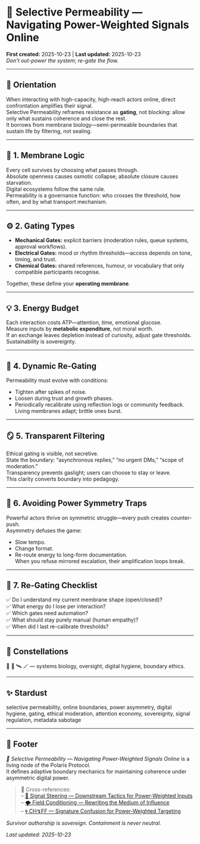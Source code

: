 # 🧬 Selective Permeability — Navigating Power-Weighted Signals Online  
**First created:** 2025-10-23 | **Last updated:** 2025-10-23  
*Don’t out-power the system; re-gate the flow.*

---

## 🧭 Orientation  
When interacting with high-capacity, high-reach actors online, direct confrontation amplifies their signal.  
Selective Permeability reframes resistance as **gating**, not blocking: allow only what sustains coherence and close the rest.  
It borrows from membrane biology—semi-permeable boundaries that sustain life by filtering, not sealing.

---

## 🧫 1. Membrane Logic  
Every cell survives by choosing what passes through.  
Absolute openness causes osmotic collapse; absolute closure causes starvation.  
Digital ecosystems follow the same rule.  
Permeability is a governance function: who crosses the threshold, how often, and by what transport mechanism.

---

## ⚙️ 2. Gating Types  
- **Mechanical Gates:** explicit barriers (moderation rules, queue systems, approval workflows).  
- **Electrical Gates:** mood or rhythm thresholds—access depends on tone, timing, and trust.  
- **Chemical Gates:** shared references, humour, or vocabulary that only compatible participants recognise.  

Together, these define your **operating membrane**.

---

## 💡 3. Energy Budget  
Each interaction costs ATP—attention, time, emotional glucose.  
Measure inputs by **metabolic expenditure**, not moral worth.  
If an exchange leaves depletion instead of curiosity, adjust gate thresholds.  
Sustainability is sovereignty.

---

## 🔄 4. Dynamic Re-Gating  
Permeability must evolve with conditions:  
- Tighten after spikes of noise.  
- Loosen during trust and growth phases.  
- Periodically recalibrate using reflection logs or community feedback.  
Living membranes adapt; brittle ones burst.

---

## 🪞 5. Transparent Filtering  
Ethical gating is visible, not secretive.  
State the boundary: “asynchronous replies,” “no urgent DMs,” “scope of moderation.”  
Transparency prevents gaslight; users can choose to stay or leave.  
This clarity converts boundary into pedagogy.

---

## 🧠 6. Avoiding Power Symmetry Traps  
Powerful actors thrive on symmetric struggle—every push creates counter-push.  
Asymmetry defuses the game:  
- Slow tempo.  
- Change format.  
- Re-route energy to long-form documentation.  
When you refuse mirrored escalation, their amplification loops break.

---

## 🧩 7. Re-Gating Checklist  
✅ Do I understand my current membrane shape (open/closed)?  
✅ What energy do I lose per interaction?  
✅ Which gates need automation?  
✅ What should stay purely manual (human empathy)?  
✅ When did I last re-calibrate thresholds?

---

## 🌌 Constellations  
🧬 🧿 🛰️ 🪄 — systems biology, oversight, digital hygiene, boundary ethics.

---

## ✨ Stardust  
selective permeability, online boundaries, power asymmetry, digital hygiene, gating, ethical moderation, attention economy, sovereignty, signal regulation, metadata sabotage

---

## 🏮 Footer  
*🧬 Selective Permeability — Navigating Power-Weighted Signals Online* is a living node of the Polaris Protocol.  
It defines adaptive boundary mechanics for maintaining coherence under asymmetric digital power.  

> 📡 Cross-references:  
> – [🧬 Signal Steering — Downstream Tactics for Power-Weighted Inputs](./🧬_signal_steering_downstream_tactics_for_power-weighted_inputs.md)  
> – [🌪 Field Conditioning — Rewriting the Medium of Influence](./🌪_field_conditioning_rewriting_the_medium_of_influence.md)  
> – [🌀 CH↯FF — Signature Confusion for Power-Weighted Targeting](./🌀_chaff_signature_confusion_for_power-weighted_targeting.md)

*Survivor authorship is sovereign. Containment is never neutral.*

_Last updated: 2025-10-23_

